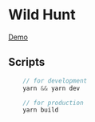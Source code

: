 # Wild Hunt

[Demo](https://wild-hunt.vercel.app/)

## Scripts

```js
    // for development
    yarn && yarn dev

    // for production
    yarn build
```
